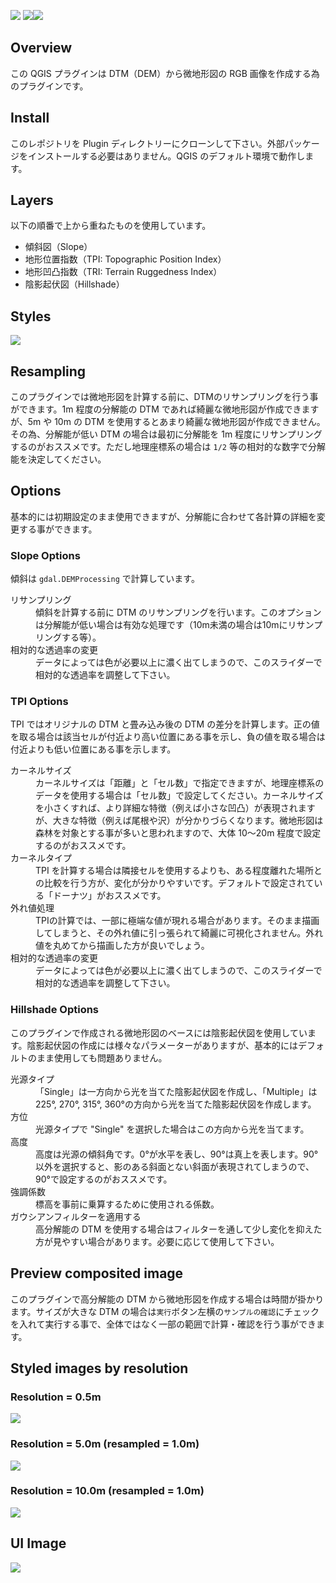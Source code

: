 ![](./views/Contour.jpg)
<img src="https://img.shields.io/badge/-Python-ffdc00.svg?logo=python&style=flat-square"><img src="https://img.shields.io/badge/-QGIS-cee4ae.svg?logo=qgis&style=flat-square">

## **Overview**
この QGIS プラグインは DTM（DEM）から微地形図の RGB 画像を作成する為のプラグインです。


## **Install**
このレポジトリを Plugin ディレクトリーにクローンして下さい。外部パッケージをインストールする必要はありません。QGIS のデフォルト環境で動作します。


## **Layers**
以下の順番で上から重ねたものを使用しています。

<ul>
    <li>傾斜図（Slope）</li>
    <li>地形位置指数（TPI: Topographic Position Index）</li>
    <li>地形凹凸指数（TRI: Terrain Ruggedness Index）</li>
    <li>陰影起伏図（Hillshade）</li>
</ul>


## **Styles**
![](./views/Styles.jpg)

## **Resampling**
このプラグインでは微地形図を計算する前に、DTMのリサンプリングを行う事ができます。1m 程度の分解能の DTM であれば綺麗な微地形図が作成できますが、5m や 10m の DTM を使用するとあまり綺麗な微地形図が作成できません。その為、分解能が低い DTM の場合は最初に分解能を 1m 程度にリサンプリングするのがおススメです。ただし地理座標系の場合は `1/2` 等の相対的な数字で分解能を決定してください。


## **Options**
基本的には初期設定のまま使用できますが、分解能に合わせて各計算の詳細を変更する事ができます。

### Slope Options
傾斜は `gdal.DEMProcessing` で計算しています。
<dl>
    <dt>リサンプリング</dt>
    <dd>傾斜を計算する前に DTM のリサンプリングを行います。このオプションは分解能が低い場合は有効な処理です（10m未満の場合は10mにリサンプリングする等）。</dd>
    <dt>相対的な透過率の変更</dt>
    <dd>データによっては色が必要以上に濃く出てしまうので、このスライダーで相対的な透過率を調整して下さい。</dd>
</dl>

### TPI Options
TPI ではオリジナルの DTM と畳み込み後の DTM の差分を計算します。正の値を取る場合は該当セルが付近より高い位置にある事を示し、負の値を取る場合は付近よりも低い位置にある事を示します。
<dl>
    <dt>カーネルサイズ</dt>
    <dd>カーネルサイズは「距離」と「セル数」で指定できますが、地理座標系のデータを使用する場合は「セル数」で設定してください。カーネルサイズを小さくすれば、より詳細な特徴（例えば小さな凹凸）が表現されますが、大きな特徴（例えば尾根や沢）が分かりづらくなります。微地形図は森林を対象とする事が多いと思われますので、大体 10～20m 程度で設定するのがおススメです。</dd>
    <dt>カーネルタイプ</dt>
    <dd>TPI を計算する場合は隣接セルを使用するよりも、ある程度離れた場所との比較を行う方が、変化が分かりやすいです。デフォルトで設定されている「ドーナツ」がおススメです。</dd>
    <dt>外れ値処理</dt>
    <dd>TPIの計算では、一部に極端な値が現れる場合があります。そのまま描画してしまうと、その外れ値に引っ張られて綺麗に可視化されません。外れ値を丸めてから描画した方が良いでしょう。</dd>
    <dt>相対的な透過率の変更</dt>
    <dd>データによっては色が必要以上に濃く出てしまうので、このスライダーで相対的な透過率を調整して下さい。</dd>
</dl>

### Hillshade Options
このプラグインで作成される微地形図のベースには陰影起伏図を使用しています。陰影起伏図の作成には様々なパラメーターがありますが、基本的にはデフォルトのまま使用しても問題ありません。
<dl>
    <dt>光源タイプ</dt>
    <dd>「Single」は一方向から光を当てた陰影起伏図を作成し、「Multiple」は 225°, 270°, 315°, 360°の方向から光を当てた陰影起伏図を作成します。</dd>
    <dt>方位</dt>
    <dd>光源タイプで "Single" を選択した場合はこの方向から光を当てます。</dd>
    <dt>高度</dt>
    <dd>高度は光源の傾斜角です。0°が水平を表し、90°は真上を表します。90°以外を選択すると、影のある斜面とない斜面が表現されてしまうので、90°で設定するのがおススメです。</dd>
    <dt>強調係数</dt>
    <dd>標高を事前に乗算するために使用される係数。</dd>
    <dt>ガウシアンフィルターを適用する</dt>
    <dd>高分解能の DTM を使用する場合はフィルターを通して少し変化を抑えた方が見やすい場合があります。必要に応じて使用して下さい。</dd>
</dl>


## **Preview composited image**
このプラグインで高分解能の DTM から微地形図を作成する場合は時間が掛かります。サイズが大きな DTM の場合は`実行`ボタン左横の`サンプルの確認`にチェックを入れて実行する事で、全体ではなく一部の範囲で計算・確認を行う事ができます。



## **Styled images by resolution**

### Resolution = 0.5m
![](./views/Sample__CS-Map__R0_5.jpg)

### Resolution = 5.0m (resampled = 1.0m)
![](./views/Sample__CS-Map__R5.jpg)

### Resolution = 10.0m (resampled = 1.0m)
![](./views/Sample__CS-Map__R10.jpg)



## **UI Image**
![](./views/UI.png)
